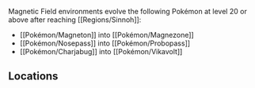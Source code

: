 Magnetic Field environments evolve the following Pokémon at level 20 or above after reaching [[Regions/Sinnoh]]:

- [[Pokémon/Magneton]] into [[Pokémon/Magnezone]]
- [[Pokémon/Nosepass]] into [[Pokémon/Probopass]]
- [[Pokémon/Charjabug]] into [[Pokémon/Vikavolt]]

## Locations
